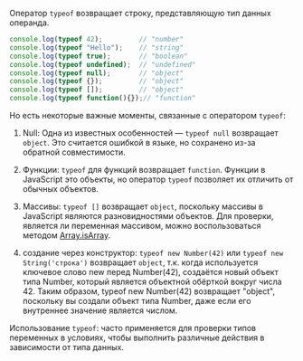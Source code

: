 ﻿Оператор `typeof` возвращает строку, представляющую тип данных операнда.

```js
console.log(typeof 42);         // "number"
console.log(typeof "Hello");    // "string"
console.log(typeof true);       // "boolean"
console.log(typeof undefined);  // "undefined"
console.log(typeof null);       // "object"
console.log(typeof {});         // "object"
console.log(typeof []);         // "object"
console.log(typeof function(){});// "function"
```

Но есть некоторые важные моменты, связанные с оператором `typeof`:

1. Null: Одна из известных особенностей — `typeof null` возвращает `object`. Это считается ошибкой в языке, но сохранено из-за обратной совместимости.

2. Функции: `typeof` для функций возвращает `function`. Функции в JavaScript это объекты, но оператор `typeof` позволяет их отличить от обычных объектов.

3. Массивы: `typeof []` возвращает `object`, поскольку массивы в JavaScript являются разновидностями объектов. Для проверки, является ли переменная массивом, можно воспользоваться методом
[Array.isArray](/js/array-isarray/).

4. создание через конструктор: `typeof new Number(42)` или `typeof new String('строка')` возвращает  `object`, т.к. когда используется ключевое слово new перед Number(42), создаётся новый объект типа Number, который является объектной обёрткой вокруг числа 42. Таким образом, typeof new Number(42) возвращает "object", поскольку вы создали объект типа Number, даже если его внутреннее значение является числом.


Использование `typeof`: часто применяется для проверки типов переменных в условиях, чтобы выполнить различные действия в зависимости от типа данных.
